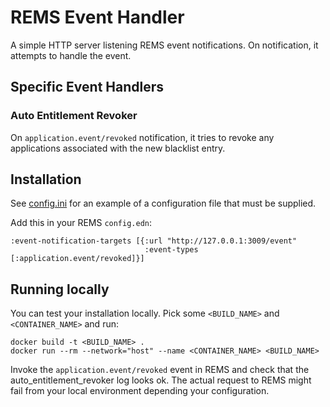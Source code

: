 # REMS Event Handler

A simple HTTP server listening REMS event notifications.
On notification, it attempts to handle the event.

## Specific Event Handlers
### Auto Entitlement Revoker

On `application.event/revoked` notification, it tries to revoke any applications associated with the new blacklist entry.

## Installation

See [config.ini](config.ini) for an example of a configuration file that must be supplied. 

Add this in your REMS `config.edn`:
```
:event-notification-targets [{:url "http://127.0.0.1:3009/event"
                              :event-types [:application.event/revoked]}]
```

## Running locally
You can test your installation locally. Pick some `<BUILD_NAME>` and `<CONTAINER_NAME>` and run:
```
docker build -t <BUILD_NAME> .
docker run --rm --network="host" --name <CONTAINER_NAME> <BUILD_NAME>
```
Invoke the `application.event/revoked` event in REMS and check that the auto_entitlement_revoker log looks ok. The actual request to 
REMS might fail from your local environment depending your configuration. 
